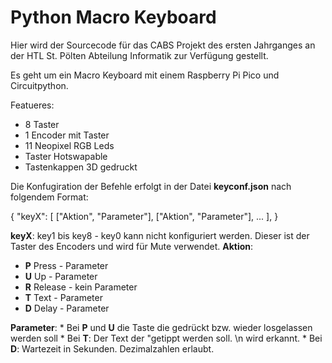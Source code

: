 # Python Macro Keyboard

Hier wird der Sourcecode für das CABS Projekt des ersten Jahrganges an der HTL St. Pölten Abteilung Informatik zur Verfügung gestellt.

Es geht um ein Macro Keyboard mit einem Raspberry Pi Pico und Circuitpython.

Featueres:
  * 8 Taster
  * 1 Encoder mit Taster
  * 11 Neopixel RGB Leds
  * Taster Hotswapable
  * Tastenkappen 3D gedruckt


Die Konfugiration der Befehle erfolgt in der Datei **keyconf.json** nach folgendem Format:

{
 "keyX": [
     ["Aktion", "Parameter"],
     ["Aktion", "Parameter"],
     ...
     ],
}

**keyX**: key1 bis key8 - key0 kann nicht konfiguriert werden. Dieser ist der Taster des Encoders und wird für Mute verwendet.
**Aktion**:
   * **P** Press - Parameter 
   * **U** Up - Parameter
   * **R** Release - kein Parameter
   * **T** Text - Parameter  
   * **D** Delay - Parameter

**Parameter**:
    * Bei **P** und **U** die Taste die gedrückt bzw. wieder losgelassen werden soll
    * Bei **T**: Der Text der "getippt werden soll. \n wird erkannt.
    * Bei **D**: Wartezeit in Sekunden. Dezimalzahlen erlaubt.
    
    
  
